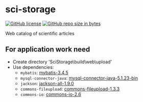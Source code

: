 # sci-storage

[![GitHub license][license-badge]][license-badge-url]
[![GitHub repo size in bytes][reposize-badge]][repo-url]

Web catalog of scientific articles


For application work need
-------------------------

*   Create directory 'SciStorage\build\web\upload'
*   Use dependencies:
    *   `mybatis`: [mybatis-3.4.5](http://mvnrepository.com/artifact/org.mybatis/mybatis/3.4.5)
    *   `mysql-connector-java`: [mysql-connector-java-5.1.23-bin](http://mvnrepository.com/artifact/mysql/mysql-connector-java/5.1.23)
    *   `jackson`: [jackson-all-1.9.0](http://mvnrepository.com/artifact/org.codehaus.jackson/jackson-mapper-asl/1.9.0)
    *   `commons-fileupload`: [commons-fileupload-1.3.3](http://commons.apache.org/proper/commons-fileupload/download_fileupload.cgi)
    *   `commons-io`: [commons-io-2.6](http://commons.apache.org/proper/commons-io/download_io.cgi)

[license-badge]: https://img.shields.io/github/license/Bitluck/sci-storage.svg
[license-badge-url]: https://github.com/Bitluck/sci-storage/blob/master/LICENSE
[reposize-badge]: https://img.shields.io/github/repo-size/Bitluck/sci-storage.svg
[repo-url]: https://github.com/Bitluck/sci-storage
